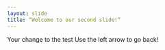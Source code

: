 ```yaml
---
layout: slide
title: “Welcome to our second slide!”
---
```

Your change to the test
Use the left arrow to go back!
